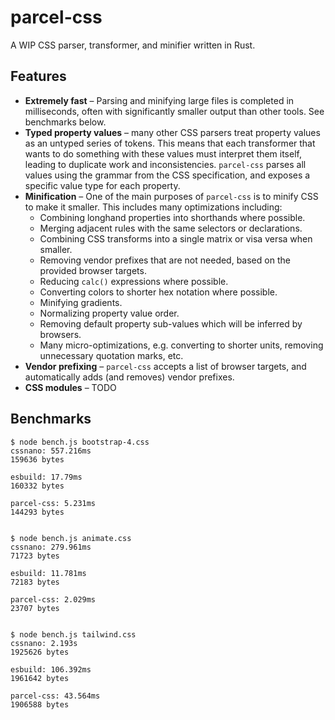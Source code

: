 # parcel-css

A WIP CSS parser, transformer, and minifier written in Rust.

## Features

- **Extremely fast** – Parsing and minifying large files is completed in milliseconds, often with significantly smaller output than other tools. See benchmarks below.
- **Typed property values** – many other CSS parsers treat property values as an untyped series of tokens. This means that each transformer that wants to do something with these values must interpret them itself, leading to duplicate work and inconsistencies. `parcel-css` parses all values using the grammar from the CSS specification, and exposes a specific value type for each property.
- **Minification** – One of the main purposes of `parcel-css` is to minify CSS to make it smaller. This includes many optimizations including:
  - Combining longhand properties into shorthands where possible.
  - Merging adjacent rules with the same selectors or declarations.
  - Combining CSS transforms into a single matrix or visa versa when smaller.
  - Removing vendor prefixes that are not needed, based on the provided browser targets.
  - Reducing `calc()` expressions where possible.
  - Converting colors to shorter hex notation where possible.
  - Minifying gradients.
  - Normalizing property value order.
  - Removing default property sub-values which will be inferred by browsers.
  - Many micro-optimizations, e.g. converting to shorter units, removing unnecessary quotation marks, etc.
- **Vendor prefixing** – `parcel-css` accepts a list of browser targets, and automatically adds (and removes) vendor prefixes.
- **CSS modules** – TODO

## Benchmarks

```
$ node bench.js bootstrap-4.css 
cssnano: 557.216ms
159636 bytes

esbuild: 17.79ms
160332 bytes

parcel-css: 5.231ms
144293 bytes


$ node bench.js animate.css
cssnano: 279.961ms
71723 bytes

esbuild: 11.781ms
72183 bytes

parcel-css: 2.029ms
23707 bytes


$ node bench.js tailwind.css 
cssnano: 2.193s
1925626 bytes

esbuild: 106.392ms
1961642 bytes

parcel-css: 43.564ms
1906588 bytes
```
